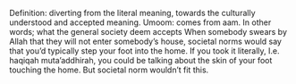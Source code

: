 Definition: diverting from the literal meaning, towards the culturally understood and accepted meaning.
Umoom: comes from aam. In other words; what the general society deem accepts 
When somebody swears by Allah that they will not enter somebody’s house, societal norms would say that you’d typically step your foot into the home. If you took it literally, I.e. haqiqah muta’addhirah, you could be talking about the skin of your foot touching the home. But societal norm wouldn’t fit this.

